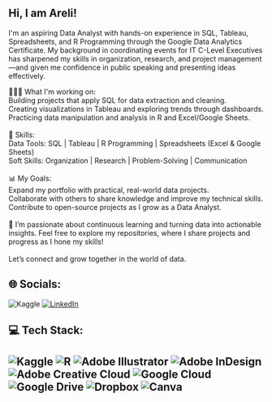 ## Hi, I am Areli!

I'm an aspiring Data Analyst with hands-on experience in SQL, Tableau, Spreadsheets, and R Programming through the Google Data Analytics Certificate. My background in coordinating events for IT C-Level Executives has sharpened my skills in organization, research, and project management—and given me confidence in public speaking and presenting ideas effectively.

👩🏽‍💻 What I'm working on:<br/>
Building projects that apply SQL for data extraction and cleaning.<br/>
Creating visualizations in Tableau and exploring trends through dashboards.<br/>
Practicing data manipulation and analysis in R and Excel/Google Sheets.<br/>
<br/>
🔨 Skills:<br/>
Data Tools: SQL | Tableau | R Programming | Spreadsheets (Excel & Google Sheets)<br/>
Soft Skills: Organization | Research | Problem-Solving | Communication<br/>
<br/>
📊 My Goals:<br/>
Expand my portfolio with practical, real-world data projects.<br/>
Collaborate with others to share knowledge and improve my technical skills.<br/>
Contribute to open-source projects as I grow as a Data Analyst.<br/>
<br/>
🌟 I’m passionate about continuous learning and turning data into actionable insights. Feel free to explore my repositories, where I share projects and progress as I hone my skills!<br/>
<br/>
Let’s connect and grow together in the world of data.

## 🌐 Socials:
![Kaggle](https://img.shields.io/badge/Kaggle-035a7d?style=for-the-badge&logo=kaggle&logoColor=white) [![LinkedIn](https://img.shields.io/badge/LinkedIn-%230077B5.svg?logo=linkedin&logoColor=white)](https://linkedin.com/in/areli-l-395060176)
## 💻 Tech Stack:
![Kaggle](https://img.shields.io/badge/Kaggle-035a7d?style=for-the-badge&logo=kaggle&logoColor=white) ![R](https://img.shields.io/badge/r-%23276DC3.svg?style=for-the-badge&logo=r&logoColor=white) ![Adobe Illustrator](https://img.shields.io/badge/adobe%20illustrator-%23FF9A00.svg?style=for-the-badge&logo=adobe%20illustrator&logoColor=white) ![Adobe InDesign](https://img.shields.io/badge/Adobe%20InDesign-49021F?style=for-the-badge&logo=adobeindesign&logoColor=FF3366) ![Adobe Creative Cloud](https://img.shields.io/badge/Adobe%20Creative%20Cloud-DA1F26.svg?style=for-the-badge&logo=Adobe%20Creative%20Cloud&logoColor=white) ![Google Cloud](https://img.shields.io/badge/GoogleCloud-%234285F4.svg?style=for-the-badge&logo=google-cloud&logoColor=white) ![Google Drive](https://img.shields.io/badge/Google%20Drive-4285F4?style=for-the-badge&logo=googledrive&logoColor=white) ![Dropbox](https://img.shields.io/badge/Dropbox-%233B4D98.svg?style=for-the-badge&logo=Dropbox&logoColor=white) ![Canva](https://img.shields.io/badge/Canva-%2300C4CC.svg?style=for-the-badge&logo=Canva&logoColor=white)
---

<!-- Proudly created with GPRM ( https://gprm.itsvg.in ) -->

